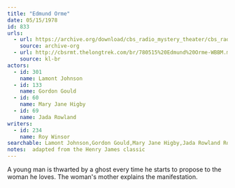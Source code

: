 ```yaml
---
title: "Edmund Orme"
date: 05/15/1978
id: 833
urls: 
  - url: https://archive.org/download/cbs_radio_mystery_theater/cbs_radio_mystery_theater-0801-0850.zip/cbs_radio_mystery_theater-0801-0850%2Fcbsrmt_0833_edmund_orme.mp3
    source: archive-org
  - url: http://cbsrmt.thelongtrek.com/br/780515%20Edmund%20Orme-WBBM.mp3
    source: kl-br
actors:  
  - id: 301
    name: Lamont Johnson  
  - id: 133
    name: Gordon Gould  
  - id: 60
    name: Mary Jane Higby  
  - id: 69
    name: Jada Rowland
writers:  
  - id: 234
    name: Roy Winsor
searchable: Lamont Johnson,Gordon Gould,Mary Jane Higby,Jada Rowland Roy Winsor
notes:  adapted from the Henry James classic
---
```

A young man is thwarted by a ghost every time he starts to propose to the woman he loves. The woman's mother explains the manifestation.